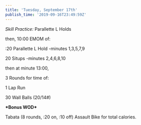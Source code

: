 ```yaml
---
title: 'Tuesday, September 17th'
publish_time: '2019-09-16T23:49:59Z'
---
```


*Skill Practice:* Parallette L Holds

then, 10:00 EMOM of:

:20 Parallette L Hold -minutes 1,3,5,7,9

20 Situps -minutes 2,4,6,8,10

then at minute 13:00,

3 Rounds for time of:

1 Lap Run

30 Wall Balls (20/14\#)

**\*Bonus WOD\***

Tabata (8 rounds, :20 on, :10 off) Assault Bike for total calories.
